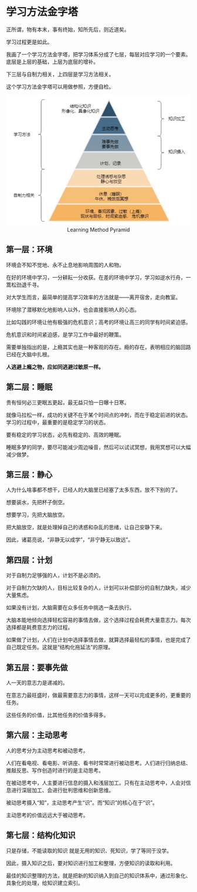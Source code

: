# 学习方法金字塔

正所谓，物有本末，事有终始，知所先后，则近道矣。

学习过程更是如此。

我画了一个学习方法金字塔，把学习体系分成了七层，每层对应学习的一个要素。底层是上层的基础，上层为底层的增补。

下三层与自制力相关，上四层是学习方法相关。


这个学习方法金字塔可以用做参照，方便自检。

<div align=center>
<img src="Learning-Method-Pyramid.jpg"/>
</div align=center>

<div align=center>
<h>Learning Method Pyramid<h>
</div>





## 第一层：环境

环境会不知不觉地、永不止息地影响周围的人和物。

在好的环境中学习，一分耕耘一分收获。在差的环境中学习，学习如逆水行舟，一篙松劲退千寻。

对大学生而言，最简单的提高学习效率的方法就是——离开宿舍，走向教室。



环境除了潜移默化地影响人以外，也会直接影响人的心态。

比如勾践的环境让他有极强的危机意识；高考的环境让高三的同学有时间紧迫感。

危机意识和时间紧迫感，是学习工作中最好的鞭策。



需要单独指出的是，上瘾其实也是一种客观的存在。瘾的存在，表明相应的脑回路已经在大脑中扎根。

**人逃避上瘾之物，应如同逃避过敏原一样。**




## 第二层：睡眠

贵有恒何必三更眠五更起，最无益只怕一日曝十日寒。

就像马拉松一样，成功的关键不在于某个时间点的冲刺，而在于稳定前进的状态。学习的过程中，最重要的是稳定学习的状态。

要有稳定的学习状态，必先有稳定的、高效的睡眠。

睡眠多梦的同学，要尽可能减少周边噪音，然后可以试试冥想，我用冥想可以大幅减少做梦。



## 第三层：静心

人为什么啥事都不想干，已经人的大脑里已经塞了太多东西，放不下别的了。

想要装水，先把杯子倒空。

想要学习，先把大脑放空。

把大脑放空，就是处理掉自己的诱惑和杂乱的思绪，让自己安静下来。

因此，诸葛亮说，“非静无以成学”，“非宁静无以致远”。



## 第四层：计划

对于自制力足够强的人，计划不是必须的。

对于自制力欠缺的人，目标比较复杂的人，计划可以补偿部分的自制力缺失，减少大量焦虑。

如果没有计划，大脑需要在众多任务中挑选一条去执行。

大脑本能地倾向选择轻松容易的事情去做，这个选择过程会耗费大量意志力。每次选择都是耗费意志力的过程。

如果做了计划，人们在计划中选择事情去做，就算选择最轻松的事情，也是完成了自己既定任务。这就是“结构化拖延法”的原理。



## 第五层：要事先做

人一天的意志力是递减的。

在意志力最旺盛时，做最需要意志力的事情，这样一天可以完成更多的，更重要的任务。

这些任务的价值，比其他任务的价值多得多。



## 第六层：主动思考

人的思考分为主动思考和被动思考。

人们在看电视、看电影、听讲座、看书时常常进行被动思考。人们进行归纳总结、推敲反思、写作创造时进行的是主动思考。

在被动思考中，人主要进行信息的摄入和浅层加工。只有在主动思考中，人会对信息进行深层加工、会进行批判思维和创新思维。

被动思考摄入“知”，主动思考产生“识”。而“知识”的核心在于“识”。

主动思考的价值远远大于被动思考。



## 第七层：结构化知识

只是存储，不能读取的知识 就是无用的知识、死知识，学了等同于没学。

因此，摄入知识之后，要对知识进行加工和整理，方便知识的读取和利用。

最佳的知识整理的方法，就是把新的知识纳入到自己的知识体系中，通过形象化、具象化的处理，给知识建立索引。


